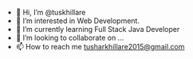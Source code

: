 - 👋 Hi, I’m @tuskhillare
- 👀 I’m interested in Web Development.
- 🌱 I’m currently learning Full Stack Java Developer
- 💞️ I’m looking to collaborate on ...
- 📫 How to reach me tusharkhillare2015@gmail.com

<!---
tuskhillare/tuskhillare is a ✨ special ✨ repository because its `README.md` (this file) appears on your GitHub profile.
You can click the Preview link to take a look at your changes.
--->
